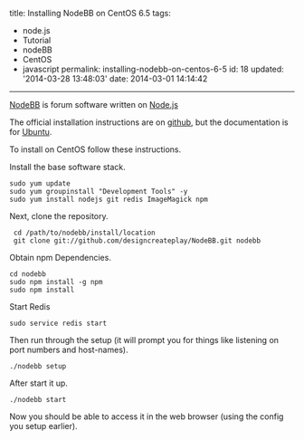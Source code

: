 title: Installing NodeBB on CentOS 6.5
tags:

  - node.js
  - Tutorial
  - nodeBB
  - CentOS
  - javascript
permalink: installing-nodebb-on-centos-6-5
id: 18
updated: '2014-03-28 13:48:03'
date: 2014-03-01 14:14:42
---


[NodeBB](https://nodebb.org/) is forum software written on [Node.js](http://nodejs.org/)

The official installation instructions are on [github](https://github.com/designcreateplay/NodeBB), but the documentation is for [Ubuntu](http://www.ubuntu.com/).

To install on CentOS follow these instructions.
<!-- more -->
Install the base software stack.

```
sudo yum update
sudo yum groupinstall "Development Tools" -y
sudo yum install nodejs git redis ImageMagick npm

```

Next, clone the repository.

```
 cd /path/to/nodebb/install/location
 git clone git://github.com/designcreateplay/NodeBB.git nodebb

```

Obtain npm Dependencies.

```
cd nodebb
sudo npm install -g npm
sudo npm install

```
Start Redis

```
sudo service redis start

```
Then run through the setup (it will prompt you for things like listening on port numbers and host-names).

```
./nodebb setup

```

After start it up.

```
./nodebb start

```

Now you should be able to access it in the web browser (using the config you setup earlier).
